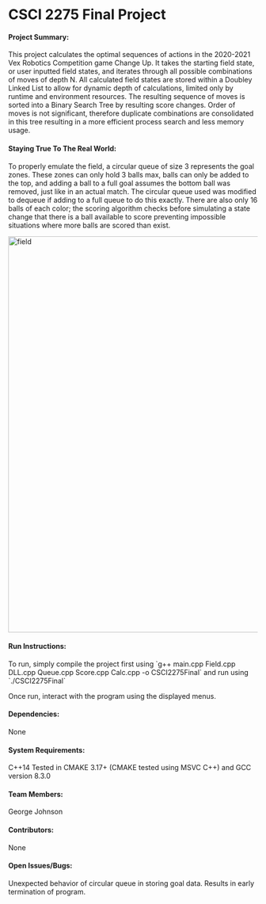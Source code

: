 <h1>CSCI 2275 Final Project</h1>

<h4>Project Summary:</h4>

This project calculates the optimal sequences of actions in the 2020-2021 Vex Robotics Competition game Change Up. It takes the starting field state, or user inputted field states, and iterates through all possible combinations of moves of depth N. All calculated field states are stored within a Doubley Linked List to allow for dynamic depth of calculations, limited only by runtime and environment resources. The resulting sequence of moves is sorted into a Binary Search Tree by resulting score changes. Order of moves is not significant, therefore duplicate combinations are consolidated in this tree resulting in a more efficient process search and less memory usage.

<h4>Staying True To The Real World:</h4>
To properly emulate the field, a circular queue of size 3 represents the goal zones. These zones can only hold 3 balls max, balls can only be added to the top, and adding a ball to a full goal assumes the bottom ball was removed, just like in an actual match. The circular queue used was modified to dequeue if adding to a full queue to do this exactly. There are also only 16 balls of each color; the scoring algorithm checks before simulating a state change that there is a ball available to score preventing impossible situations where more balls are scored than exist.
<p>
<img src="https://i.imgur.com/1KidH75.png" alt="field" width="800">
<p>

<h4>Run Instructions:</h4>
To run, simply compile the project first using `g++ main.cpp Field.cpp DLL.cpp Queue.cpp Score.cpp Calc.cpp -o CSCI2275Final` and run using `./CSCI2275Final`

Once run, interact with the program using the displayed menus.

<h4>Dependencies:</h4>
None

<h4>System Requirements:</h4>
C++14
Tested in CMAKE 3.17+ (CMAKE tested using MSVC C++) and GCC version 8.3.0

<h4>Team Members:</h4> George Johnson

<h4>Contributors:</h4>
None

<h4>Open Issues/Bugs:</h4>
Unexpected behavior of circular queue in storing goal data. Results in early termination of program.